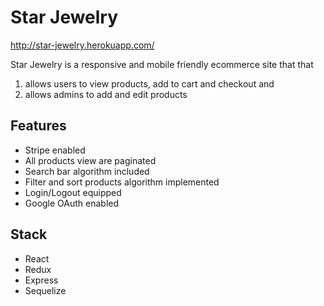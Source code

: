 # Star Jewelry

http://star-jewelry.herokuapp.com/

Star Jewelry is a responsive and mobile friendly ecommerce site that that

1.  allows users to view products, add to cart and checkout and
2.  allows admins to add and edit products

## Features

* Stripe enabled
* All products view are paginated
* Search bar algorithm included
* Filter and sort products algorithm implemented
* Login/Logout equipped
* Google OAuth enabled

## Stack

* React
* Redux
* Express
* Sequelize
